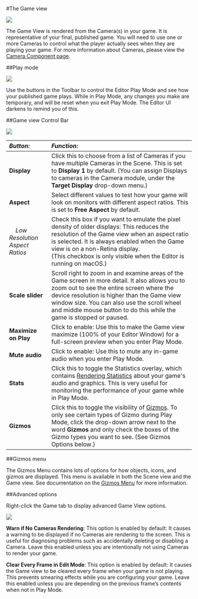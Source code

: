 #The Game view

![](../uploads/Main/GameView.png) 

The Game View is rendered from the Camera(s) in your game. It is representative of your final, published game. You will need to use one or more Cameras to control what the player actually sees when they are playing your game. For more information about Cameras, please view the [Camera Component page](class-Camera).


##Play mode

![](../uploads/Main/Editor-PlayButtons.png) 

Use the buttons in the Toolbar to control the Editor Play Mode and see how your published game plays. While in Play Mode, any changes you make are temporary, and will be reset when you exit Play Mode. The Editor UI darkens to remind you of this.


##Game view Control Bar

![](../uploads/Main/GameViewControlBar.png) 


|**_Button:_** |**_Function:_** |
|:---|:---|
|__Display__|Click this to choose from a list of Cameras if you have multiple Cameras in the Scene.  This is set to __Display 1__ by default.  (You can assign Displays to cameras in the Camera module, under the __Target Display__ drop-down menu.)|
|__Aspect__|Select different values to test how your game will look on monitors with different aspect ratios. This is set to __Free Aspect__ by default. |
|&nbsp;&nbsp;&nbsp;&nbsp;_Low Resolution Aspect Ratios_|Check this box if you want to emulate the pixel density of older displays: This reduces the resolution of the Game view when an aspect ratio is selected. It is always enabled when the Game view is on a non-Retina display. <br/> (This checkbox is only visible when the Editor is running on macOS.) |
|__Scale slider__|Scroll right to zoom in and examine areas of the Game screen in more detail. It also allows you to zoom out to see the entire screen where the device resolution is higher than the Game view window size. You can also use the scroll wheel and middle mouse button to do this while the game is stopped or paused.|
|__Maximize on Play__|Click to enable: Use this to make the Game view maximize (100% of your Editor Window) for a full-screen preview when you enter Play Mode.|
|__Mute audio__|Click to enable: Use this to mute any in-game audio when you enter Play Mode.|
|__Stats__|Click this to toggle the Statistics overlay, which contains [Rendering Statistics](RenderingStatistics) about your game's audio and graphics. This is very useful for monitoring the performance of your game while in Play Mode.|
|__Gizmos__|Click this to toggle the visibility of [Gizmos](GizmosMenu). To only see certain types of Gizmo during Play Mode, click the drop-down arrow next to the word __Gizmos__ and only check the boxes of the Gizmo types you want to see. (See Gizmos Options below.)|

##Gizmos menu

The Gizmos Menu contains lots of options for how objects, icons, and gizmos are displayed. This menu is available in both the Scene view and the Game view. See documentation on the [Gizmos Menu](GizmosMenu) for more information.


##Advanced options

Right-click the Game tab to display advanced Game View options.

![](../uploads/Main/GameView-AdvancedOptions.png)


__Warn if No Cameras Rendering__: This option is enabled by default: It causes a warning to be displayed if no Cameras are rendering to the screen. This is useful for diagnosing problems such as accidentally deleting or disabling a Camera. Leave this enabled unless you are intentionally not using Cameras to render your game.

__Clear Every Frame in Edit Mode__: This option is enabled by default: It causes the Game view to be cleared every frame when your game is not playing. This prevents smearing effects while you are configuring your game. Leave this enabled unless you are depending on the previous frame’s contents when not in Play Mode.
